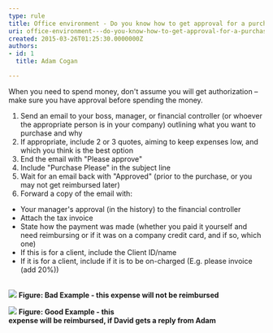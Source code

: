 ```yaml
---
type: rule
title: Office environment - Do you know how to get approval for a purchase?
uri: office-environment---do-you-know-how-to-get-approval-for-a-purchase
created: 2015-03-26T01:25:30.0000000Z
authors:
- id: 1
  title: Adam Cogan

---
```


 ​When you need to spend money, don't assume you will get authorization – make sure you have approval before spending the money. 
1. Send an email to your boss, manager, or financial controller (or whoever the appropriate person is in your company) outlining what you want to purchase and why
2. If appropriate, include 2 or 3 quotes, aiming to keep expenses low, and which you think is the best option
3. End the email with "Please approve"
4. Include "Purchase Please" in the subject line
5. Wait for an email back with "Approved" (prior to the purchase, or you may not get reimbursed later)
6. Forward a copy of the email with:


- ​Your manager's approval (in the history) to the financial controller
- Attach the tax invoice
- State how the payment was made (whether you paid it yourself and need reimbursing or if it was on a company credit card, and if so, which one)
- If this is for a client, include the Client ID/name
- If it is for a client, include if it is to be on-charged (E.g. please invoice (add 20%))

 ​  
![](/Management/Rules-to-Better-Software-Consultants-Working-in-a-Team/PublishingImages/purchase-please-bad-example.jpg)
**Figure: Bad Example - this expense will not be reimbursed**​

![](/Management/Rules-to-Better-Software-Consultants-Working-in-a-Team/PublishingImages/purchase-please-good-example.jpg)
**Figure: Good Example - this<br>expense will be reimbursed, if David gets a reply from Adam**

